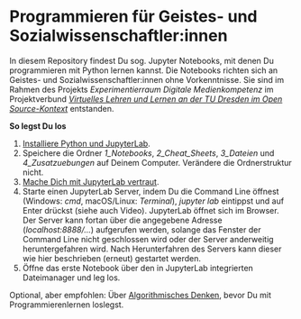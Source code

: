 # Programmieren für Geistes- und Sozialwissenschaftler:innen

In diesem Repository findest Du sog. Jupyter Notebooks, mit denen Du programmieren mit Python lernen kannst. Die Notebooks richten sich an Geistes- und Sozialwissenschaftler:innen ohne Vorkenntnisse. Sie sind im Rahmen des Projekts *Experimentierraum Digitale Medienkompetenz* im Projektverbund [*Virtuelles Lehren und Lernen an der TU Dresden im Open Source-Kontext*](https://tu-dresden.de/gsw/virtuos) entstanden.

**So legst Du los**

1. [Installiere Python und JupyterLab](https://youtu.be/7kc7IjJ731g).
2. Speichere die Ordner *1_Notebooks*, *2_Cheat_Sheets*, *3_Dateien* und *4_Zusatzuebungen* auf Deinem Computer. Verändere die Ordnerstruktur nicht.
3. [Mache Dich mit JupyterLab vertraut](https://youtu.be/89L5voKplA4).
4. Starte einen JupyterLab Server, indem Du die Command Line öffnest (Windows: *cmd*, macOS/Linux: *Terminal*), *jupyter lab* eintippst und auf Enter drückst (siehe auch Video). JupyterLab öffnet sich im Browser. Der Server kann fortan über die angegebene Adresse (*localhost:8888/...*) aufgerufen werden, solange das Fenster der Command Line nicht geschlossen wird oder der Server anderweitig heruntergefahren wird. Nach Herunterfahren des Servers kann dieser wie hier beschrieben (erneut) gestartet werden. 
5. Öffne das erste Notebook über den in JupyterLab integrierten Dateimanager und leg los.

Optional, aber empfohlen: Über [Algorithmisches Denken](https://youtu.be/L_qV6G1WKoQ), bevor Du mit Programmierenlernen loslegst.
